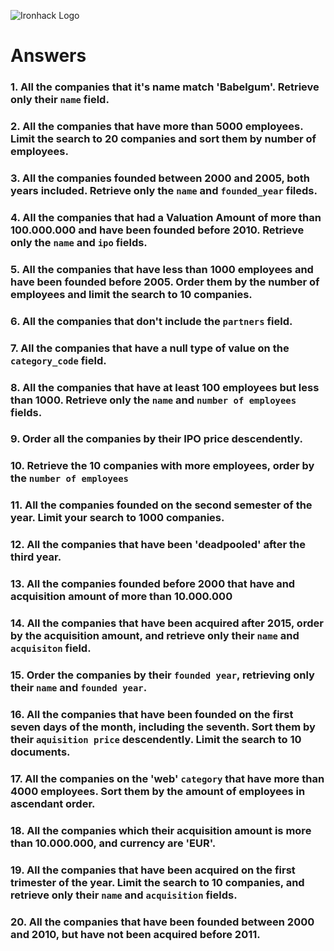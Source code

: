 ![Ironhack Logo](https://i.imgur.com/1QgrNNw.png)

# Answers

### 1. All the companies that it's name match 'Babelgum'. Retrieve only their `name` field.

<!-- 
    Filter: {name: 'Babelgum'}
    Project: {name:1, _id: 0}
 -->

### 2. All the companies that have more than 5000 employees. Limit the search to 20 companies and sort them by **number of employees**.

<!-- 
    Filter: {number_of_employees: {$gt: 5000}}
    Sort: {number_of_employees: -1}
    Limit: 20
-->

### 3. All the companies founded between 2000 and 2005, both years included. Retrieve only the `name` and `founded_year` fileds.

<!-- 
    Filter: {founded_year: {$gte: 2000, $lte: 2005}}
    Project: {_id: 0, name: 1, founded_year: 1}
 -->

### 4. All the companies that had a Valuation Amount of more than 100.000.000 and have been founded before 2010. Retrieve only the `name` and `ipo` fields.

<!-- 
    Filter: {$and : [{"ipo.valuation_amount": {$gt: 100000000}},{founded_year: {$lt : 2010}}]}
    Project: {_id: 0, name: 1, "ipo.valuation_amount": 1}
    Sort: {"ipo.valuation_amount": -1}
-->

### 5. All the companies that have less than 1000 employees and have been founded before 2005. Order them by the number of employees and limit the search to 10 companies.

<!--    
    Filter: {$and: [{number_of_employees: {$lt:1000}}, {founded_year: {$lt: 2005}}]}
    Sort: {number_of_employees: -1}
    Limit: 10

 -->

### 6. All the companies that don't include the `partners` field.

<!-- 
    Filter: { partners: { $exists: false } }
-->

### 7. All the companies that have a null type of value on the `category_code` field.

<!-- 
    Filter: {category_code : null}  
 -->

### 8. All the companies that have at least 100 employees but less than 1000. Retrieve only the `name` and `number of employees` fields.

<!-- 
    Filter: {number_of_employees: {$gte: 100, $lt: 1000}}
    Project: {_id: 0, name: 1, number_of_employees: 1} 
-->

### 9. Order all the companies by their IPO price descendently.

<!-- 
    Sort: {"ipo.valuation_amount": -1}
-->

### 10. Retrieve the 10 companies with more employees, order by the `number of employees`

<!--
    Sort: {number_of_employees : -1}
    Limit: 10
-->

### 11. All the companies founded on the second semester of the year. Limit your search to 1000 companies.

<!-- Your Code Goes Here -->

### 12. All the companies that have been 'deadpooled' after the third year.

<!-- Your Code Goes Here -->

### 13. All the companies founded before 2000 that have and acquisition amount of more than 10.000.000

<!-- Your Code Goes Here -->

### 14. All the companies that have been acquired after 2015, order by the acquisition amount, and retrieve only their `name` and `acquisiton` field.

<!-- Your Code Goes Here -->

### 15. Order the companies by their `founded year`, retrieving only their `name` and `founded year`.

<!-- Your Code Goes Here -->

### 16. All the companies that have been founded on the first seven days of the month, including the seventh. Sort them by their `aquisition price` descendently. Limit the search to 10 documents.

<!-- Your Code Goes Here -->

### 17. All the companies on the 'web' `category` that have more than 4000 employees. Sort them by the amount of employees in ascendant order.

<!-- Your Code Goes Here -->

### 18. All the companies which their acquisition amount is more than 10.000.000, and currency are 'EUR'.

<!-- Your Code Goes Here -->

### 19. All the companies that have been acquired on the first trimester of the year. Limit the search to 10 companies, and retrieve only their `name` and `acquisition` fields.

<!-- Your Code Goes Here -->

### 20. All the companies that have been founded between 2000 and 2010, but have not been acquired before 2011.

<!-- Your Code Goes Here -->
